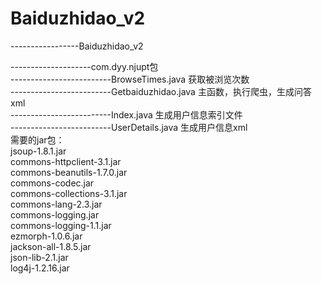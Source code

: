 # Baiduzhidao_v2
-----------------Baiduzhidao_v2<br/>

--------------------com.dyy.njupt包<br/>
-------------------------BrowseTimes.java 获取被浏览次数<br/>
-------------------------Getbaiduzhidao.java 主函数，执行爬虫，生成问答xml<br/>
-------------------------Index.java 生成用户信息索引文件<br/>
-------------------------UserDetails.java 生成用户信息xml<br/>
需要的jar包：<br/>
jsoup-1.8.1.jar<br/>
commons-httpclient-3.1.jar<br/>
commons-beanutils-1.7.0.jar<br/>
commons-codec.jar<br/>
commons-collections-3.1.jar<br/>
commons-lang-2.3.jar<br/>
commons-logging.jar<br/>
commons-logging-1.1.jar<br/>
ezmorph-1.0.6.jar<br/>
jackson-all-1.8.5.jar<br/>
json-lib-2.1.jar<br/>
log4j-1.2.16.jar<br/>
